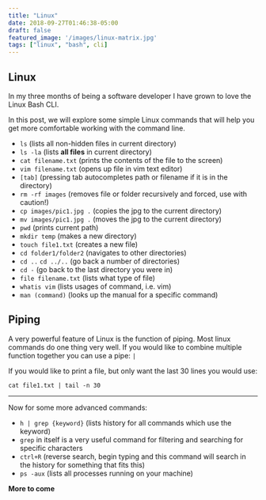 ```yaml
---
title: "Linux"
date: 2018-09-27T01:46:38-05:00
draft: false
featured_image: '/images/linux-matrix.jpg'
tags: ["linux", "bash", cli]
---
```


## Linux

In my three months of being a software developer I have grown to love the Linux Bash CLI.

In this post, we will explore some simple Linux commands that will help you get more comfortable working with the command line.

* `ls` (lists all non-hidden files in current directory)
* `ls -la` (lists **all files** in current directory)
* `cat filename.txt` (prints the contents of the file to the screen)
* `vim filename.txt` (opens up file in vim text editor)
* `[tab]` (pressing tab autocompletes path or filename if it is in the directory)
* `rm -rf images` (removes file or folder recursively and forced, use with caution!)
* `cp images/pic1.jpg .` (copies the jpg to the current directory)
* `mv images/pic1.jpg .` (moves the jpg to the current directory)
* `pwd` (prints current path)
* `mkdir temp` (makes a new directory)
* `touch file1.txt` (creates a new file)
* `cd folder1/folder2` (navigates to other directories)
* `cd ..` `cd ../..` (go back a number of directories)
* `cd -` (go back to the last directory you were in)
* `file filename.txt` (lists what type of file)
* `whatis vim` (lists usages of command, i.e. vim)
* `man (command)` (looks up the manual for a specific command)

## Piping
A very powerful feature of Linux is the function of piping. Most linux commands do one thing very well. If you would like to combine multiple function together you can use a pipe: `|`

If you would like to print a file, but only want the last 30 lines you would use:

`cat file1.txt | tail -n 30`

___

Now for some more advanced commands:

* `h | grep {keyword}` (lists history for all commands which use the keyword)
* `grep` in itself is a very useful command for filtering and searching for specific characters
* `ctrl+R` (reverse search, begin typing and this command will search in the history for something that fits this)
* `ps -aux` (lists all processes running on your machine)

**More to come**

